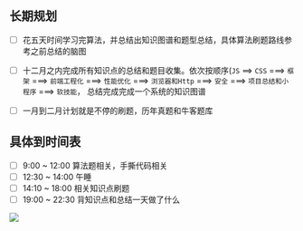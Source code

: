 ## 长期规划

- [ ] 花五天时间学习完算法，并总结出知识图谱和题型总结，具体算法刷题路线参考之前总结的脑图

- [ ] 十二月之内完成所有知识点的总结和题目收集。依次按顺序(`JS` ==> `CSS` ===> `框架` ===> `前端工程化` ===> `性能优化` ===> `浏览器和Http` ===> `安全` ===> `项目总结和小程序` ===> `软技能`， 总结完成完成一个系统的知识图谱

- [ ] 一月到二月计划就是不停的刷题，历年真题和牛客题库


## 具体到时间表

- [ ] 9:00 ~ 12:00 算法题相关，手撕代码相关
- [ ] 12:30 ~ 14:00 午睡
- [ ] 14:10 ~ 18:00 相关知识点刷题
- [ ] 19:00 ~ 22:30 背知识点和总结一天做了什么

![](https://image.yangxiansheng.top/img/20201126225728.png?imglist)


